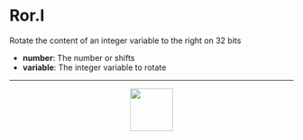 # Ror.l
Rotate the content of an integer variable to the right on 32 bits
- **number**: The number or shifts
- **variable**: The integer variable to rotate
---
<p align="center"><img valign="middle" width="76px" src="https://drive.google.com/uc?export=view&id=1c2KO0LJpvMS9X9CAGV6dOfciR7OWhdKA" /></p>